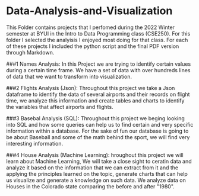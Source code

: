 # Data-Analysis-and-Visualization
This Folder contains projects that I perfomed during the 2022 Winter semester at BYUI in the Intro to Data Programming class (CSE250).
For  this folder I selected the analyisis I enjoyed most doing for that class. 
For each of these projects I included the python script and the final PDF version through Markdown. 

###1 Names Analysis: 
In this Project we are trying to identify certain values during a certain time frame. We have a set of data with over hundreds lines of data that we want to transform into visualization.

###2 Flights Analysis (Json):
Throughout this project we take a Json dataframe to identify the data of several airports and their records on flight time, we analyze this information and create tables and charts to identify the variables that affect airports and flights.

###3 Basebal Analysis (SQL):
Throughout this project we beging looking into SQL and how some queries can help us to find certain and very specific information within a database. For the sake of fun our database is going to be about Baseball and some of the math behind the sport, we will find very interesting information.

###4 House Analysis (Machine Learning):
hroughout this project we will learn about Machine Learning, We will take a close sight to ceratin data and analyze it based on the information that we can extract from it and the applying the principles learned on the topic, generate charts that can help us visualize and generate a knowledge on such data.
We analyze data on Houses in the Colorado state comparing the before and after "1980".